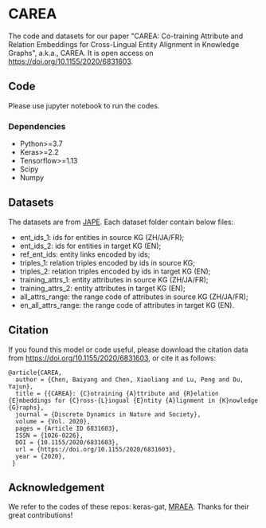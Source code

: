 # CAREA
The code and datasets for our paper "CAREA: Co-training Attribute and Relation Embeddings for Cross-Lingual Entity Alignment in Knowledge Graphs", a.k.a., CAREA. It is open access on https://doi.org/10.1155/2020/6831603.

## Code
Please use jupyter notebook to run the codes.

### Dependencies

* Python>=3.7
* Keras>=2.2
* Tensorflow>=1.13
* Scipy
* Numpy

## Datasets
The datasets are from [JAPE](https://github.com/nju-websoft/JAPE). Each dataset folder contain below files:

* ent_ids_1: ids for entities in source KG (ZH/JA/FR);
* ent_ids_2: ids for entities in target KG (EN);
* ref_ent_ids: entity links encoded by ids;
* triples_1: relation triples encoded by ids in source KG;
* triples_2: relation triples encoded by ids in target KG (EN);
* training_attrs_1: entity attributes in source KG (ZH/JA/FR);
* training_attrs_2: entity attributes in target KG (EN);
* all_attrs_range: the range code of attributes in source KG (ZH/JA/FR);
* en_all_attrs_range: the range code of attributes in target KG (EN).

## Citation
If you found this model or code useful, please download the citation data from https://doi.org/10.1155/2020/6831603, or cite it as follows:      
```
@article{CAREA,
  author = {Chen, Baiyang and Chen, Xiaoliang and Lu, Peng and Du, Yajun},
  title = {{CAREA}: {C}otraining {A}ttribute and {R}elation {E}mbeddings for {C}ross-{L}ingual {E}ntity {A}lignment in {K}nowledge {G}raphs},
  journal = {Discrete Dynamics in Nature and Society},
  volume = {Vol. 2020},
  pages = {Article ID 6831603},
  ISSN = {1026-0226},
  DOI = {10.1155/2020/6831603},
  url = {https://doi.org/10.1155/2020/6831603},  
  year = {2020},
 }
```

## Acknowledgement

We refer to the codes of these repos: keras-gat, [MRAEA](https://github.com/MaoXinn/MRAEA). Thanks for their great contributions!
